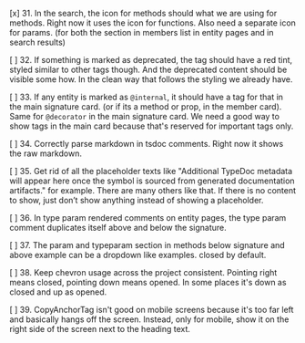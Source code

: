 [x] 31. In the search, the icon for methods should what we are using for methods. Right now it uses the icon for functions. Also need a separate icon for params. (for both the section in members list in entity pages and in search results)

[ ] 32. If something is marked as deprecated, the tag should have a red tint, styled similar to other tags though. And the deprecated content should be visible some how. In the clean way that follows the styling we already have.

[ ] 33. If any entity is marked as `@internal`, it should have a tag for that in the main signature card. (or if its a method or prop, in the member card). Same for `@decorator` in the main signature card. We need a good way to show tags in the main card because that's reserved for important tags only.

[ ] 34. Correctly parse markdown in tsdoc comments. Right now it shows the raw markdown.

[ ] 35. Get rid of all the placeholder texts like "Additional TypeDoc metadata will appear here once the symbol is sourced from generated documentation artifacts." for example. There are many others like that. If there is no content to show, just don’t show anything instead of showing a placeholder.

[ ] 36. In type param rendered comments on entity pages, the type param comment duplicates itself above and below the signature.

[ ] 37. The param and typeparam section in methods below signature and above example can be a dropdown like examples. closed by default.

[ ] 38. Keep chevron usage across the project consistent. Pointing right means closed, pointing down means opened. In some places it's down as closed and up as opened.

[ ] 39. CopyAnchorTag isn't good on mobile screens because it's too far left and basically hangs off the screen. Instead, only for mobile, show it on the right side of the screen next to the heading text.

